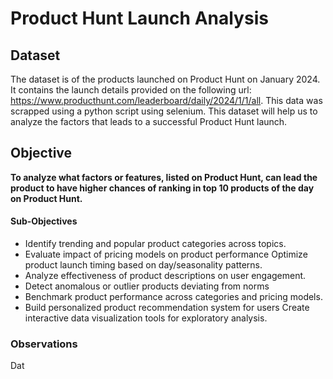 # Product Hunt Launch Analysis

## Dataset
The dataset is of the products launched on Product Hunt on January 2024. It contains the launch details provided on the following url: https://www.producthunt.com/leaderboard/daily/2024/1/1/all. This data was scrapped using a python script using selenium. This dataset will help us to analyze the factors that leads to a successful Product Hunt launch.

## Objective

**To analyze what factors or features, listed on Product Hunt, can lead the product to have higher chances of ranking in top 10 products of the day on Product Hunt.**

#### Sub-Objectives
- Identify trending and popular product categories across topics.
- Evaluate impact of pricing models on product performance
Optimize product launch timing based on day/seasonality patterns.
- Analyze effectiveness of product descriptions on user engagement.
- Detect anomalous or outlier products deviating from norms
- Benchmark product performance across categories and pricing models.
- Build personalized product recommendation system for users
Create interactive data visualization tools for exploratory analysis.
<!-- - Develop predictive models for forecasting product success potential. -->

### Observations

Dat